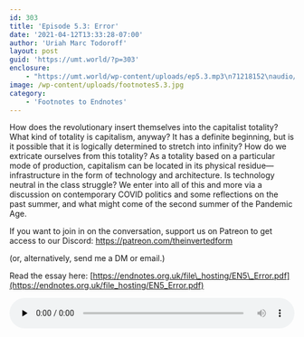 ```yaml
---
id: 303
title: 'Episode 5.3: Error'
date: '2021-04-12T13:33:28-07:00'
author: 'Uriah Marc Todoroff'
layout: post
guid: 'https://umt.world/?p=303'
enclosure:
    - "https://umt.world/wp-content/uploads/ep5.3.mp3\n71218152\naudio/mpeg\n"
image: /wp-content/uploads/footnotes5.3.jpg
category:
    - 'Footnotes to Endnotes'
---
```


How does the revolutionary insert themselves into the capitalist totality? What kind of totality is capitalism, anyway? It has a definite beginning, but is it possible that it is logically determined to stretch into infinity? How do we extricate ourselves from this totality? As a totality based on a particular mode of production, capitalism can be located in its physical residue—infrastructure in the form of technology and architecture. Is technology neutral in the class struggle? We enter into all of this and more via a discussion on contemporary COVID politics and some reflections on the past summer, and what might come of the second summer of the Pandemic Age.

If you want to join in on the conversation, support us on Patreon to get access to our Discord: <https://patreon.com/theinvertedform>

(or, alternatively, send me a DM or email.)

Read the essay here: [https://endnotes.org.uk/file\_hosting/EN5\_Error.pdf](https://endnotes.org.uk/file_hosting/EN5_Error.pdf)

<audio class="wp-audio-shortcode" controls="controls" id="audio-303-33" preload="none" style="width: 100%;"><source src="https://umt.world/wp-content/uploads/ep5.3.mp3?_=33" type="audio/mpeg"></source><https://umt.world/wp-content/uploads/ep5.3.mp3></audio>